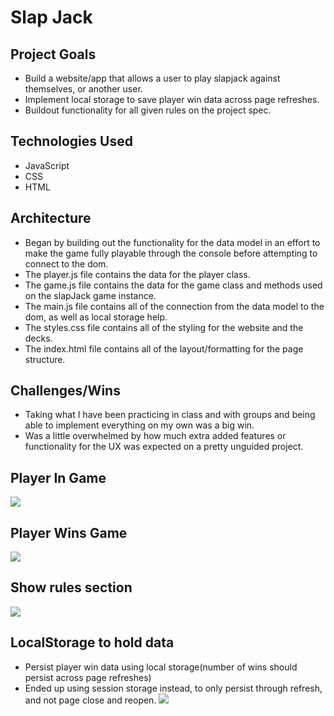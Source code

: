# Slap Jack
## Project Goals
* Build a website/app that allows a user to play slapjack against themselves, or another user.
* Implement local storage to save player win data across page refreshes.
* Buildout functionality for all given rules on the project spec.
## Technologies Used
* JavaScript
* CSS
* HTML
## Architecture
* Began by building out the functionality for the data model in an effort to make the game fully playable through the console before attempting to connect to the dom.
* The player.js file contains the data for the player class.
* The game.js file contains the data for the game class and methods used on the slapJack game instance.
* The main.js file contains all of the connection from the data model to the dom, as well as local storage help.
* The styles.css file contains all of the styling for the website and the decks.
* The index.html file contains all of the layout/formatting for the page structure.
## Challenges/Wins
* Taking what I have been practicing in class and with groups and being able to implement everything on my own was a big win.
* Was a little overwhelmed by how much extra added features or functionality for the UX was expected on a pretty unguided project.
## Player In Game
![](https://media.giphy.com/media/GXK900qfPQPdQbPjIn/giphy.gif)
## Player Wins Game
![](https://media.giphy.com/media/ydVWk9sIYNwE9f0coq/giphy.gif)
## Show rules section
![](https://media.giphy.com/media/RHmML88LcCxF3wFiMl/giphy.gif)
## LocalStorage to hold data
* Persist player win data using local storage(number of wins should persist across page refreshes)
* Ended up using session storage instead, to only persist through refresh, and not page close and reopen.
![](https://gph.is/g/EvWeJQg)
